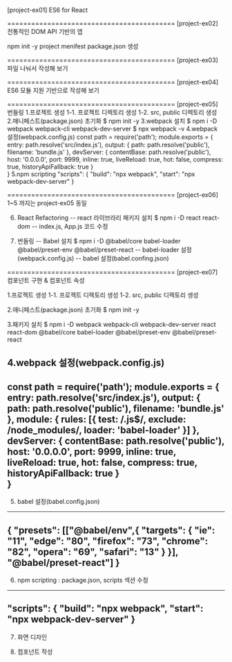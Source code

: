 [project-ex01]
ES6 for React


==========================================
[project-ex02]
전통적인 DOM API 기반의 앱

npm init -y  project menifest package.json 생성

==========================================
[project-ex03]
파일 나눠서 작성해 보기

==========================================
[project-ex04]
ES6 모듈 지원 기반으로 작성해 보기

==========================================
[project-ex05] 번들링
1.프로젝트 생성
    1-1. 프로젝트 디렉토리 생성
    1-2. src, public 디렉토리 생성  
2.매니페스트(package.json) 초기화
    $ npm init -y
3.webpack 설치
    $ npm i -D webpack webpack-cli webpack-dev-server
    $ npx webpack -v
4.webpack 설정(webpack.config.js)
const path = require('path');
module.exports = {
    entry: path.resolve('src/index.js'),
    output: {
        path: path.resolve('public'),
        filename: 'bundle.js'
    },
    devServer: {
        contentBase: path.resolve('public'),
        host: '0.0.0.0',
        port: 9999,
        inline: true,
        liveReload: true,
        hot: false,
        compress: true,
        historyApiFallback: true
    }    
}
5.npm scripting 
  "scripts": {
    "build": "npx webpack",
    "start": "npx webpack-dev-server"
  }

==========================================
[project-ex06]
1~5 까지는 project-ex05 동일

6. React Refactoring
    -- react 라이브라리 패키지 설치
        $ npm i -D react react-dom
    -- index.js, App.js 코드 수정

7. 번들링 
   -- Babel 설치
   $ npm i -D @babel/core babel-loader @babel/preset-env @babel/preset-react
   -- babel-loader 설정 (webpack.config.js)
   -- babel 설정(babel.confing.json)



==========================================
[project-ex07] 컴포넌트 구현 & 컴포넌트 속성

1.프로젝트 생성
    1-1. 프로젝트 디렉토리 생성
    1-2. src, public 디렉토리 생성

2.매니페스트(package.json) 초기화
    $ npm init -y

3.패키지 설치
    $ npm i -D webpack webpack-cli webpack-dev-server react react-dom @babel/core babel-loader @babel/preset-env @babel/preset-react

4.webpack 설정(webpack.config.js)
-----------------------------------------
const path = require('path');
module.exports = {
    entry: path.resolve('src/index.js'),
    output: {
        path: path.resolve('public'),
        filename: 'bundle.js'
    },
    module: {
        rules: [{
            test: /\.js$/,
            exclude: /node_modules/,
            loader: 'babel-loader'
        }]
    },
    devServer: {
        contentBase: path.resolve('public'),
        host: '0.0.0.0',
        port: 9999,
        inline: true,
        liveReload: true,
        hot: false,
        compress: true,
        historyApiFallback: true
    }    
}
-----------------------------------------

5. babel 설정(babel.config.json)
-----------------------------------------
{
    "presets": [["@babel/env",{
                "targets": {
                    "ie": "11",
                    "edge": "80",
                    "firefox": "73",
                    "chrome": "82",
                    "opera": "69",
                    "safari": "13"
                }
            }], "@babel/preset-react"]
}
-----------------------------------------

6. npm scripting : package.json, scripts 섹션 수정
-----------------------------------------
  "scripts": {
    "build": "npx webpack",
    "start": "npx webpack-dev-server"
  }
-----------------------------------------

7. 화면 디자인

8. 컴포넌트 작성
